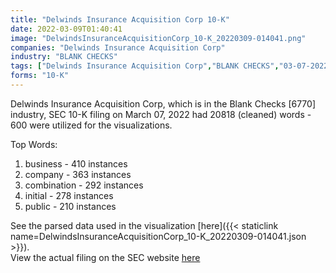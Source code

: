 ```yaml
---
title: "Delwinds Insurance Acquisition Corp 10-K"
date: 2022-03-09T01:40:41
image: "DelwindsInsuranceAcquisitionCorp_10-K_20220309-014041.png"
companies: "Delwinds Insurance Acquisition Corp"
industry: "BLANK CHECKS"
tags: ["Delwinds Insurance Acquisition Corp","BLANK CHECKS","03-07-2022","10-K"]
forms: "10-K"
---
```

Delwinds Insurance Acquisition Corp, which is in the Blank Checks [6770] industry, SEC 10-K filing on March 07, 2022 had 20818 (cleaned) words - 600 were utilized for the visualizations.

Top Words:
1. business - 410 instances
2. company - 363 instances
3. combination - 292 instances
4. initial - 278 instances
5. public - 210 instances


See the parsed data used in the visualization [here]({{< staticlink name=DelwindsInsuranceAcquisitionCorp_10-K_20220309-014041.json >}}).  
View the actual filing on the SEC website [here](https://www.sec.gov/Archives/edgar/data/1812360/0001213900-22-010952.txt)